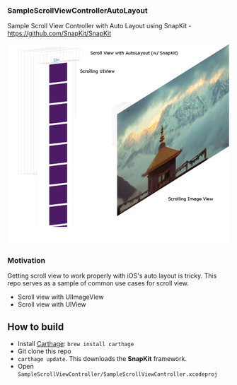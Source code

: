 ### SampleScrollViewControllerAutoLayout ###

Sample Scroll View Controller with Auto Layout using SnapKit - https://github.com/SnapKit/SnapKit

![SS](SampleScrollViewController/ss.png)

### Motivation ###

Getting scroll view to work properly with iOS's auto layout is tricky. This repo serves as a sample of common use cases for scroll view.

* Scroll view with UIImageView
* Scroll view with UIView

## How to build ###

* Install [Carthage](https://github.com/Carthage/Carthage): ```brew install carthage```
* Git clone this repo
* ```carthage update```. This downloads the **SnapKit** framework.
* Open ```SampleScrollViewController/SampleScrollViewController.xcodeproj```
